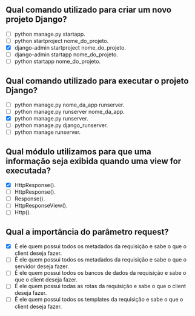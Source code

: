 ## Qual comando utilizado para criar um novo projeto Django?

- [ ] python manage.py startapp.
- [ ] python startproject nome_do_projeto.
- [x] django-admin startproject nome_do_projeto.
- [ ] django-admin startapp nome_do_projeto.
- [ ] python startapp nome_do_projeto.

## Qual comando utilizado para executar o projeto Django?

- [ ] python manage.py nome_da_app runserver.
- [ ] python manage.py runserver nome_da_app.
- [x] python manage.py runserver.
- [ ] python manage.py django_runserver.
- [ ] python manage runserver.

## Qual módulo utilizamos para que uma informação seja exibida quando uma view for executada?

- [x] HttpResponse().
- [ ] HttpResponse().
- [ ] Response().
- [ ] HttpResponseView().
- [ ] Http().

## Qual a importância do parâmetro request?

- [x] É ele quem possui todos os metadados da requisição e sabe o que o client deseja fazer.
- [ ] É ele quem possui todos os metadados da requisição e sabe o que o servidor deseja fazer.
- [ ] É ele quem possui todos os bancos de dados da requisição e sabe o que o client deseja fazer.
- [ ] É ele quem possui todas as rotas da requisição e sabe o que o client deseja fazer.
- [ ] É ele quem possui todos os templates da requisição e sabe o que o client deseja fazer.